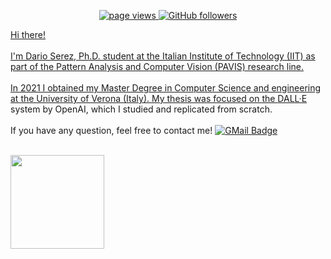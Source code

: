 
<p align="center">
  <a href="https://github.com/SerezD/SerezD">
    <img src="https://komarev.com/ghpvc/?username=SerezD&style=rounded" alt="page views" />
  </a>
  <a href="https://github.com/SerezD?tab=followers">
    <img alt="GitHub followers" src="https://img.shields.io/github/followers/SerezD?style=rounded&color=green&logo=github">
<p align="center">
  
Hi there!
<br> <br/>
I'm Dario Serez, Ph.D. student at the Italian Institute of Technology (IIT) as part of the Pattern Analysis and Computer Vision (PAVIS) research line.
<br> <br/>
In 2021 I obtained my Master Degree in Computer Science and engineering at the University of Verona (Italy). My thesis was focused on the <a href="https://openai.com/blog/dall-e/" target="_blank" rel="noopener noreferrer">DALL·E</a> system by OpenAI, which I studied and replicated from scratch. 
<br> <br/>
If you have any question, feel free to contact me! [![GMail Badge](https://img.shields.io/badge/-Email-DB4437?style=rounded&logo=gmail&logoColor=white)](mailto:dario.serez@iit.it)
<br><br/>

<!--  STATS
<a href="https://github.com/SerezD/README.md">
  <img align="center" src="https://github-readme-stats.vercel.app/api?username=SerezD&show_icons=true&hide_border=true&&count_private=true&include_all_commits=true&theme=dark" height="150" />
</a>
-->

<!--  used languages -->
<a href="https://github.com/SerezD/README.md">
  <img align="center" src="https://github-readme-stats.vercel.app/api/top-langs/?username=SerezD&layout=compact&langs_count=10&theme=dark" height="150" />
</a>

<!-- Longest Streak
[![github-streak](http://github-readme-streak-stats.herokuapp.com?user=SerezD&theme=dark&date_format=M%20j%5B%2C%20Y%5D&border=080909)](https://git.io/streak-stats)
-->
